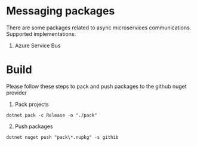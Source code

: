 ﻿# Messaging packages

There are some packages related to async microservices communications.
Supported implementations:
1. Azure Service Bus

# Build
Please follow these steps to pack and push packages to the github nuget provider

1. Pack projects
```shell
dotnet pack -c Release -o "./pack"
```
2. Push packages
```shell
dotnet nuget push "pack\*.nupkg" -s githib
```
